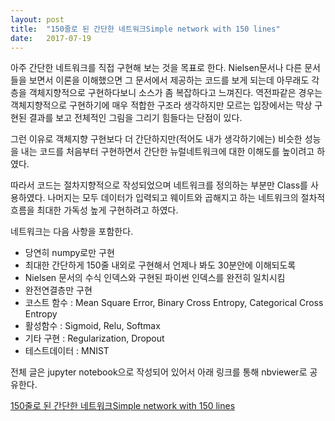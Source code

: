 ```yaml
---
layout: post
title:  "150줄로 된 간단한 네트워크Simple network with 150 lines"
date:   2017-07-19
---
```

아주 간단한 네트워크를 직접 구현해 보는 것을 목표로 한다. Nielsen문서나 다른 문서들을
보면서 이론을 이해했으면 그 문서에서 제공하는 코드를 보게 되는데 아무래도 각 층을 객체지향적으로 
구현하다보니 소스가 좀 복잡하다고 느껴진다.
역전파같은 경우는 객체지향적으로 구현하기에 매우 적합한 구조라 생각하지만 모르는 입장에서는
막상 구현된 결과를 보고 전체적인 그림을 그리기 힘들다는 단점이 있다. 

그런 이유로 객체지향 구현보다 더 간단하지만(적어도 내가 생각하기에는) 비슷한 성능을 내는 코드를
처음부터 구현하면서 간단한 뉴럴네트워크에 대한 이해도를 높이려고 하였다.

따라서 코드는 절차지향적으로 작성되었으며 네트워크를 정의하는 부분만 Class를 사용하였다.
나머지는 모두 데이터가 입력되고 웨이트와 곱해지고 하는 네트워크의 절차적 흐름을 최대한 가독성 높게
구현하려고 하였다. 

네트워크는 다음 사항을 포함한다.

- 당연히 numpy로만 구현
- 최대한 간단하게 150줄 내외로 구현해서 언제나 봐도 30분안에 이해되도록
- Nielsen 문서의 수식 인덱스와 구현된 파이썬 인덱스를 완전히 일치시킴
- 완전연결층만 구현
- 코스트 함수 : Mean Square Error, Binary Cross Entropy, Categorical Cross Entropy
- 활성함수 : Sigmoid, Relu, Softmax
- 기타 구현 : Regularization, Dropout
- 테스트데이터 : MNIST

전체 글은 jupyter notebook으로 작성되어 있어서 아래 링크를 통해 nbviewer로 공유한다.

[150줄로 된 간단한 네트워크Simple network with 150 lines][simplenet]

[simplenet]: http://nbviewer.jupyter.org/github/metamath1/ml-simple-works/blob/master/simplenet/simplenet.ipynb
